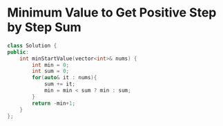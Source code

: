 # Minimum Value to Get Positive Step by Step Sum

~~~C++
class Solution {
public:
    int minStartValue(vector<int>& nums) {
        int min = 0;
        int sum = 0;
        for(auto& it : nums){
            sum += it;
            min = min < sum ? min : sum;
        }
        return -min+1;
    }
};
~~~

